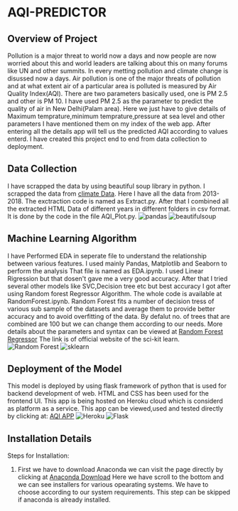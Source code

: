 # AQI-PREDICTOR

## Overview of Project
Pollution is a major threat to world now a days and now people are now worried about this and world leaders are talking about this on many forums like UN and other summits. In 
every metting pollution and climate change is disussed now a days. Air pollution is one of the major threats of pollution and at what extent air of a particular area is polluted 
is measured by Air Quality Index(AQI). There are two parameters basically used, one is PM 2.5 and other is PM 10. I have used PM 2.5 as the parameter to predict the quality of air
in New Delhi(Palam area). Here we just have to give details of Maximum temprature,minimum temprature,pressure at sea level and other parameters I have mentioned them on my index 
of the web app. After entering all the details app will tell us the predicted AQI according to values enterd. I have created this project end to end from data collection to 
deployment.

## Data Collection
I have scrapped the data by using beautiful soup library in python. I scrapped the data from [climate Data](https://en.tutiempo.net/climate/03-2013/ws-421810.html). Here I have 
all the data from 2013-2018. The exctraction code is named as Extract.py. After that I combined all the extracted HTML Data of different years in different folders in csv format.
It is done by the code in the file AQI_Plot.py.
![pandas](https://pythonawesome.com/content/images/2018/05/pandas-logo.png) ![beautifulsoup](https://python-scripts.com/wp-content/uploads/2019/10/beautifulsoup-html-parsing-example.png)

## Machine Learning Algorithm
I have Performed EDA in seperate file to understand the relationship between various features. I used mainly Pandas, Matplotlib and Seaborn to perform the analysis
That file is named as EDA.ipynb. I used Linear Rigression but that dosen't gave me a 
very good accuracy. After that I tried several other models like SVC,Decision tree etc but best accuracy I got after using Random forest Regressor Algorithm. The whole code is 
available at RandomForest.ipynb. Random Forest fits a number of  decision tress of various sub sample of the datasets and average them to provide better accuracy and to avoid 
overfitting of the data. By defalut no. of trees that are combined are 100 but we can change them according to our needs. More details about the parameters and syntax can be viewed
at [Random Forest Regressor](https://scikit-learn.org/stable/modules/generated/sklearn.ensemble.RandomForestRegressor.html#:~:text=A%20random%20forest%20regressor.%20A%20random%20forest%20is,to%20improve%20the%20predictive%20accuracy%20and%20control%20over-fitting.)
The link is of official website of the sci-kit learn.
![Random Forest](https://hardtasksin.files.wordpress.com/2019/06/random-e1561729980815.png?w=522&h=347)
![sklearn](https://machine-earning.net/wp-content/uploads/2018/02/eye_sklearn.png)

## Deployment of the Model
This model is deployed by using flask framework of python that is used for backend development of web. HTML and CSS has been used for the frontend UI. This app is being hosted on 
Heroku cloud which is considerd as platform as a service. This app can be viewed,used and tested directly by clicking at:
[AQI APP](https://aqipredictordelhi.herokuapp.com/)
![Heroku](https://a.slack-edge.com/bfaba/img/api/hosting_heroku.png)
![Flask](https://avatars1.githubusercontent.com/u/18305767)

## Installation Details
Steps for Installation:
1. First we have to download Anaconda we can visit the page directly by clicking at [Anaconda Download](https://www.anaconda.com/products/individual)
Here we have scroll to the bottom and we can see installers for various opearating systems. We have to choose according to our system requirements.
This step can be skipped if anaconda is already installed.
